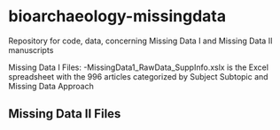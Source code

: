 # bioarchaeology-missingdata
Repository for code, data, concerning Missing Data I and Missing Data II manuscripts

Missing Data I Files:
-MissingData1_RawData_SuppInfo.xslx is the Excel spreadsheet with the 996 articles categorized by Subject Subtopic and Missing Data Approach

Missing Data II Files
-
